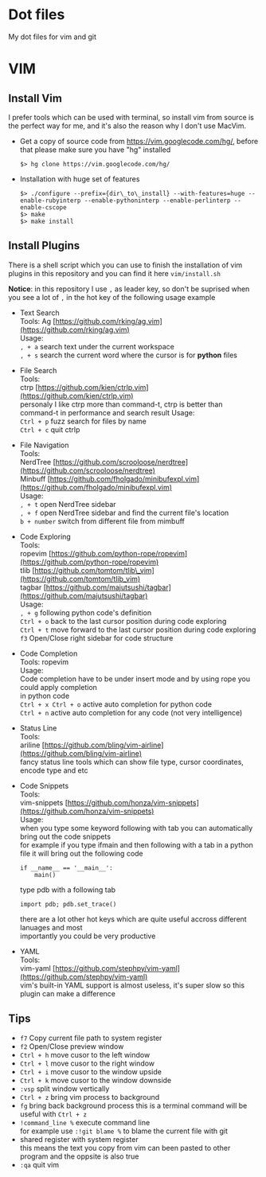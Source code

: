 Dot files
=========

My dot files for vim and git

VIM
========

Install Vim
--------

I prefer tools which can be used with terminal, so install vim from source is
the perfect way for me, and it's also the reason why I don't use MacVim.

*   Get a copy of source code from https://vim.googlecode.com/hg/, before that please
make sure you have "hg" installed

        $> hg clone https://vim.googlecode.com/hg/

*   Installation with huge set of features

        $> ./configure --prefix={dir\_to\_install} --with-features=huge --enable-rubyinterp --enable-pythoninterp --enable-perlinterp --enable-cscope  
        $> make  
        $> make install  

Install Plugins
--------

There is a shell script which you can use to finish the installation of vim plugins
in this repository and you can find it here `vim/install.sh`

**Notice**: in this repository I use `,` as leader key, so don't be suprised when you see
a lot of `,` in the hot key of the following usage example

*   Text Search  
    Tools:
    Ag [https://github.com/rking/ag.vim](https://github.com/rking/ag.vim)  
    Usage:  
    `, + a` search text under the current workspace  
    `, + s` search the current word where the cursor is for **python** files
*   File Search  
    Tools:  
    ctrp [https://github.com/kien/ctrlp.vim](https://github.com/kien/ctrlp.vim)  
    personaly I like ctrp more than command-t, ctrp is better than command-t in
    performance and search result
    Usage:   
    `Ctrl + p` fuzz search for files by name  
    `Ctrl + c` quit ctrlp
*   File Navigation  
    Tools:  
    NerdTree [https://github.com/scrooloose/nerdtree](https://github.com/scrooloose/nerdtree)  
    Minbuff [https://github.com/fholgado/minibufexpl.vim](https://github.com/fholgado/minibufexpl.vim)  
    Usage:   
    `, + t` open NerdTree sidebar  
    `, + f` open NerdTree sidebar and find the current file's location  
    `b + number` switch from different file from mimbuff  
*   Code Exploring  
    Tools:   
    ropevim [https://github.com/python-rope/ropevim](https://github.com/python-rope/ropevim)  
    tlib [https://github.com/tomtom/tlib\_vim](https://github.com/tomtom/tlib_vim)  
    tagbar [https://github.com/majutsushi/tagbar](https://github.com/majutsushi/tagbar)  
    Usage:   
    `, + g` following python code's definition  
    `Ctrl + o` back to the last cursor position during code exploring  
    `Ctrl + t` move forward to the last cursor position during code exploring  
    `f3` Open/Close right sidebar for code structure  
*   Code Completion  
    Tools: ropevim  
    Usage:  
    Code completion have to be under insert mode and by using rope you could apply completion  
    in python code  
    `Ctrl + x Ctrl + o` active auto completion for python code  
    `Ctrl + n` active auto completion for any code (not very intelligence)
*   Status Line  
    Tools:  
    ariline [https://github.com/bling/vim-airline](https://github.com/bling/vim-airline)  
    fancy status line tools which can show file type, cursor coordinates, encode type and etc
*   Code Snippets  
    Tools:  
    vim-snippets [https://github.com/honza/vim-snippets](https://github.com/honza/vim-snippets)  
    Usage:  
    when you type some keyword following with tab you can automatically bring out the code snippets  
    for example if you type ifmain and then following with a tab in a python file it will bring out
    the following code

        if __name__ == '__main__':
            main()

    type pdb with a following tab

        import pdb; pdb.set_trace()

    there are a lot other hot keys which are quite useful accross different lanuages and most  
    importantly you could be very productive
*   YAML  
    Tools:  
    vim-yaml [https://github.com/stephpy/vim-yaml](https://github.com/stephpy/vim-yaml)  
    vim's built-in YAML support is almost useless, it's super slow so this plugin can make a difference

Tips
---------
*   `f7` Copy current file path to system register
*   `f2` Open/Close preview window
*   `Ctrl + h` move cusor to the left window
*   `Ctrl + l` move cusor to the right window
*   `Ctrl + i` move cusor to the window upside
*   `Ctrl + k` move cusor to the window downside
*   `:vsp` split window vertically
*   `Ctrl + z` bring vim process to background
*   `fg` bring back background process this is a terminal command will be useful with `Ctrl + z`
*   `!command_line %` execute command line  
    for example use `:!git blame %` to blame the current file with git
*   shared register with system register  
    this means the text you copy from vim can been pasted to other program and the oppsite is also true
*   `:qa` quit vim
